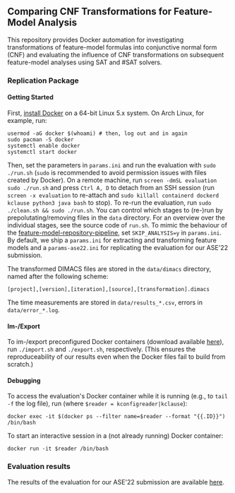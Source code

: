 ## Comparing CNF Transformations for Feature-Model Analysis

This repository provides Docker automation for investigating transformations of feature-model formulas into conjunctive normal form (CNF) and evaluating the influence of CNF transformations on subsequent feature-model analyses using SAT and #SAT solvers.

### Replication Package

#### Getting Started

First, [install Docker](https://docs.docker.com/get-docker/) on a 64-bit Linux 5.x system. On Arch Linux, for example, run:

```
usermod -aG docker $(whoami) # then, log out and in again
sudo pacman -S docker
systemctl enable docker
systemctl start docker
```

Then, set the parameters in `params.ini` and run the evaluation with `sudo ./run.sh` (`sudo` is recommended to avoid permission issues with files created by Docker).
On a remote machine, run `screen -dmSL evaluation sudo ./run.sh` and press `Ctrl A, D` to detach from an SSH session (run `screen -x evaluation` to re-attach and `sudo killall containerd dockerd kclause python3 java bash` to stop).
To re-run the evaluation, run `sudo ./clean.sh && sudo ./run.sh`.
You can control which stages to (re-)run by prepolutating/removing files in the `data` directory.
For an overview over the individual stages, see the source code of `run.sh`.
To mimic the behaviour of the [feature-model-repository-pipeline](https://github.com/ekuiter/feature-model-repository-pipeline), set `SKIP_ANALYSIS=y` in `params.ini`.
By default, we ship a `params.ini` for extracting and transforming feature models and a `params-ase22.ini` for replicating the evaluation for our ASE'22 submission.

The transformed DIMACS files are stored in the `data/dimacs` directory, named after the following scheme:

```
[project],[version],[iteration],[source],[transformation].dimacs
```

The time measurements are stored in `data/results_*.csv`, errors in `data/error_*.log`.

#### Im-/Export

To im-/export preconfigured Docker containers (download available [here](https://cloud.ovgu.de/s/pLyGicS95Z98bzg)), run `./import.sh` and `./export.sh`, respectively.
(This ensures the reproduceability of our results even when the Docker files fail to build from scratch.)

#### Debugging

To access the evaluation's Docker container while it is running (e.g., to `tail -f` the log file), run (where `$reader = kconfigreader|kclause`):

```
docker exec -it $(docker ps --filter name=$reader --format "{{.ID}}") /bin/bash
```

To start an interactive session in a (not already running) Docker container:

```
docker run -it $reader /bin/bash
```

### Evaluation results

The results of the evaluation for our ASE'22 submission are available [here](https://cloud.ovgu.de/s/pLyGicS95Z98bzg).
